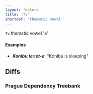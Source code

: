 ```yaml
---
layout: feature
title: 'Tv'
shortdef: 'thematic vowel'
---
```


`Tv` thematic vowel 'a'


#### Examples

* _<b>Konibu te=et-a</b>&nbsp;_ “Konibú is sleeping"



## Diffs

### Prague Dependency Treebank
